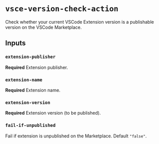 # `vsce-version-check-action`

Check whether your current VSCode Extension version is a publishable version on the VSCode Marketplace.

## Inputs

### `extension-publisher`

**Required** Extension publisher.

### `extension-name`

**Required** Extension name.

### `extension-version`

**Required** Extension version (to be published).

### `fail-if-unpublished`

Fail if extension is unpublished on the Marketplace. Default `"false"`.
